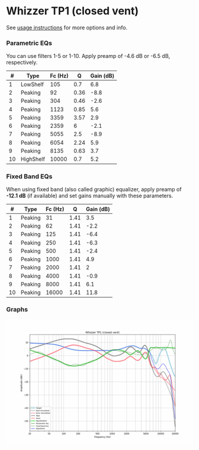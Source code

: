 # Whizzer TP1 (closed vent)
See [usage instructions](https://github.com/jaakkopasanen/AutoEq#usage) for more options and info.

### Parametric EQs
You can use filters 1-5 or 1-10. Apply preamp of -4.6 dB or -6.5 dB, respectively.

|   # | Type      |   Fc (Hz) |    Q |   Gain (dB) |
|-----|-----------|-----------|------|-------------|
|   1 | LowShelf  |       105 | 0.7  |         6.8 |
|   2 | Peaking   |        92 | 0.36 |        -8.8 |
|   3 | Peaking   |       304 | 0.46 |        -2.6 |
|   4 | Peaking   |      1123 | 0.85 |         5.6 |
|   5 | Peaking   |      3359 | 3.57 |         2.9 |
|   6 | Peaking   |      2359 | 6    |        -2.1 |
|   7 | Peaking   |      5055 | 2.5  |        -8.9 |
|   8 | Peaking   |      6054 | 2.24 |         5.9 |
|   9 | Peaking   |      8135 | 0.63 |         3.7 |
|  10 | HighShelf |     10000 | 0.7  |         5.2 |

### Fixed Band EQs
When using fixed band (also called graphic) equalizer, apply preamp of **-12.1 dB** (if available) and set gains manually with these parameters.

|   # | Type    |   Fc (Hz) |    Q |   Gain (dB) |
|-----|---------|-----------|------|-------------|
|   1 | Peaking |        31 | 1.41 |         3.5 |
|   2 | Peaking |        62 | 1.41 |        -2.2 |
|   3 | Peaking |       125 | 1.41 |        -6.4 |
|   4 | Peaking |       250 | 1.41 |        -6.3 |
|   5 | Peaking |       500 | 1.41 |        -2.4 |
|   6 | Peaking |      1000 | 1.41 |         4.9 |
|   7 | Peaking |      2000 | 1.41 |         2   |
|   8 | Peaking |      4000 | 1.41 |        -0.9 |
|   9 | Peaking |      8000 | 1.41 |         6.1 |
|  10 | Peaking |     16000 | 1.41 |        11.8 |

### Graphs
![](./Whizzer%20TP1%20(closed%20vent).png)

